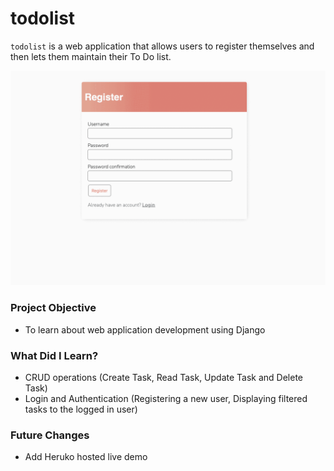 # todolist


`todolist` is a web application that allows users to register themselves and then lets them maintain their To Do list.


![ToDo List GIF Demo](demo_images/demo.gif)


### Project Objective

+ To learn about web application development using Django


### What Did I Learn?

+ CRUD operations (Create Task, Read Task, Update Task and Delete Task)
+ Login and Authentication (Registering a new user, Displaying filtered tasks to the logged in user)


### Future Changes

+ Add Heruko hosted live demo
